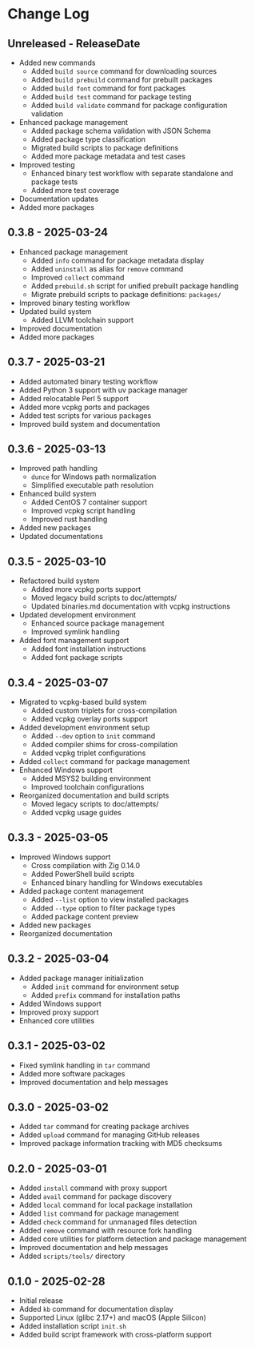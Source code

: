 # Change Log

## Unreleased - ReleaseDate

- Added new commands
  - Added `build source` command for downloading sources
  - Added `build prebuild` command for prebuilt packages
  - Added `build font` command for font packages
  - Added `build test` command for package testing
  - Added `build validate` command for package configuration validation
- Enhanced package management
  - Added package schema validation with JSON Schema
  - Added package type classification
  - Migrated build scripts to package definitions
  - Added more package metadata and test cases
- Improved testing
  - Enhanced binary test workflow with separate standalone and package tests
  - Added more test coverage
- Documentation updates
- Added more packages

## 0.3.8 - 2025-03-24

- Enhanced package management
  - Added `info` command for package metadata display
  - Added `uninstall` as alias for `remove` command
  - Improved `collect` command
  - Added `prebuild.sh` script for unified prebuilt package handling
  - Migrate prebuild scripts to package definitions: `packages/`
- Improved binary testing workflow
- Updated build system
  - Added LLVM toolchain support
- Improved documentation
- Added more packages

## 0.3.7 - 2025-03-21

- Added automated binary testing workflow
- Added Python 3 support with uv package manager
- Added relocatable Perl 5 support
- Added more vcpkg ports and packages
- Added test scripts for various packages
- Improved build system and documentation

## 0.3.6 - 2025-03-13

- Improved path handling
  - `dunce` for Windows path normalization
  - Simplified executable path resolution
- Enhanced build system
  - Added CentOS 7 container support
  - Improved vcpkg script handling
  - Improved rust handling
- Added new packages
- Updated documentations

## 0.3.5 - 2025-03-10

- Refactored build system
  - Added more vcpkg ports support
  - Moved legacy build scripts to doc/attempts/
  - Updated binaries.md documentation with vcpkg instructions
- Updated development environment
  - Enhanced source package management
  - Improved symlink handling
- Added font management support
  - Added font installation instructions
  - Added font package scripts

## 0.3.4 - 2025-03-07

- Migrated to vcpkg-based build system
  - Added custom triplets for cross-compilation
  - Added vcpkg overlay ports support
- Added development environment setup
  - Added `--dev` option to `init` command
  - Added compiler shims for cross-compilation
  - Added vcpkg triplet configurations
- Added `collect` command for package management
- Enhanced Windows support
  - Added MSYS2 building environment
  - Improved toolchain configurations
- Reorganized documentation and build scripts
  - Moved legacy scripts to doc/attempts/
  - Added vcpkg usage guides

## 0.3.3 - 2025-03-05

- Improved Windows support
  - Cross compilation with Zig 0.14.0
  - Added PowerShell build scripts
  - Enhanced binary handling for Windows executables
- Added package content management
  - Added `--list` option to view installed packages
  - Added `--type` option to filter package types
  - Added package content preview
- Added new packages
- Reorganized documentation

## 0.3.2 - 2025-03-04

- Added package manager initialization
  - Added `init` command for environment setup
  - Added `prefix` command for installation paths
- Added Windows support
- Improved proxy support
- Enhanced core utilities

## 0.3.1 - 2025-03-02

- Fixed symlink handling in `tar` command
- Added more software packages
- Improved documentation and help messages

## 0.3.0 - 2025-03-02

- Added `tar` command for creating package archives
- Added `upload` command for managing GitHub releases
- Improved package information tracking with MD5 checksums

## 0.2.0 - 2025-03-01

- Added `install` command with proxy support
- Added `avail` command for package discovery
- Added `local` command for local package installation
- Added `list` command for package management
- Added `check` command for unmanaged files detection
- Added `remove` command with resource fork handling
- Added core utilities for platform detection and package management
- Improved documentation and help messages
- Added `scripts/tools/` directory

## 0.1.0 - 2025-02-28

- Initial release
- Added `kb` command for documentation display
- Supported Linux (glibc 2.17+) and macOS (Apple Silicon)
- Added installation script `init.sh`
- Added build script framework with cross-platform support
